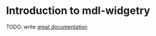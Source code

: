 # Introduction to mdl-widgetry

TODO: write [great documentation](http://jacobian.org/writing/what-to-write/)
